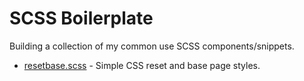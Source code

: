 # SCSS Boilerplate
Building a collection of my common use SCSS components/snippets.

- [resetbase.scss](resetbase.scss) - Simple CSS reset and base page styles.
